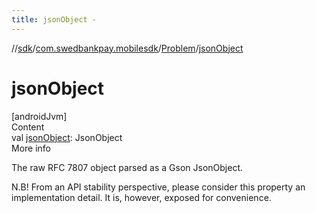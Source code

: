 ```yaml
---
title: jsonObject -
---
```

//[sdk](../../../index)/[com.swedbankpay.mobilesdk](../index)/[Problem](index)/[jsonObject](json-object)



# jsonObject  
[androidJvm]  
Content  
val [jsonObject](json-object): JsonObject  
More info  


The raw RFC 7807 object parsed as a Gson JsonObject.



N.B! From an API stability perspective, please consider this property an implementation detail. It is, however, exposed for convenience.

  



